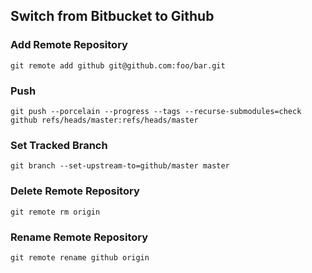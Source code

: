 ## Switch from Bitbucket to Github

### Add Remote Repository

```
git remote add github git@github.com:foo/bar.git
```

### Push

```
git push --porcelain --progress --tags --recurse-submodules=check github refs/heads/master:refs/heads/master
```

### Set Tracked Branch

```
git branch --set-upstream-to=github/master master
```

### Delete Remote Repository

```
git remote rm origin
```

### Rename Remote Repository

```
git remote rename github origin
```

